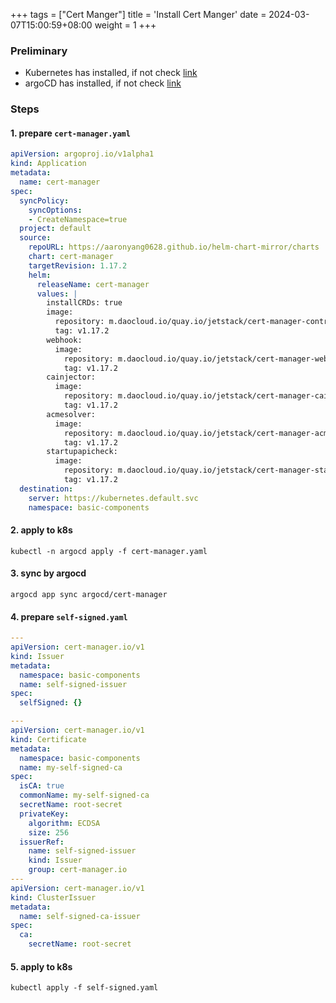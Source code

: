+++
tags = ["Cert Manger"]
title = 'Install Cert Manger'
date = 2024-03-07T15:00:59+08:00
weight = 1
+++

### Preliminary
- Kubernetes has installed, if not check [link](kubernetes/command/install/index.html)
- argoCD has installed, if not check [link](argo/argo-cd/argocd/index.html)

### Steps
#### 1. prepare `cert-manager.yaml`
```yaml
apiVersion: argoproj.io/v1alpha1
kind: Application
metadata:
  name: cert-manager
spec:
  syncPolicy:
    syncOptions:
    - CreateNamespace=true
  project: default
  source:
    repoURL: https://aaronyang0628.github.io/helm-chart-mirror/charts
    chart: cert-manager
    targetRevision: 1.17.2
    helm:
      releaseName: cert-manager
      values: |
        installCRDs: true
        image:
          repository: m.daocloud.io/quay.io/jetstack/cert-manager-controller
          tag: v1.17.2
        webhook:
          image:
            repository: m.daocloud.io/quay.io/jetstack/cert-manager-webhook
            tag: v1.17.2
        cainjector:
          image:
            repository: m.daocloud.io/quay.io/jetstack/cert-manager-cainjector
            tag: v1.17.2
        acmesolver:
          image:
            repository: m.daocloud.io/quay.io/jetstack/cert-manager-acmesolver
            tag: v1.17.2
        startupapicheck:
          image:
            repository: m.daocloud.io/quay.io/jetstack/cert-manager-startupapicheck
            tag: v1.17.2
  destination:
    server: https://kubernetes.default.svc
    namespace: basic-components
```

#### 2. apply to k8s
```shell
kubectl -n argocd apply -f cert-manager.yaml
```

#### 3. sync by argocd
```shell
argocd app sync argocd/cert-manager
```

#### 4. prepare `self-signed.yaml`
```yaml
---
apiVersion: cert-manager.io/v1
kind: Issuer
metadata:
  namespace: basic-components
  name: self-signed-issuer
spec:
  selfSigned: {}

---
apiVersion: cert-manager.io/v1
kind: Certificate
metadata:
  namespace: basic-components
  name: my-self-signed-ca
spec:
  isCA: true
  commonName: my-self-signed-ca
  secretName: root-secret
  privateKey:
    algorithm: ECDSA
    size: 256
  issuerRef:
    name: self-signed-issuer
    kind: Issuer
    group: cert-manager.io
---
apiVersion: cert-manager.io/v1
kind: ClusterIssuer
metadata:
  name: self-signed-ca-issuer
spec:
  ca:
    secretName: root-secret
```

#### 5. apply to k8s
```shell
kubectl apply -f self-signed.yaml
```